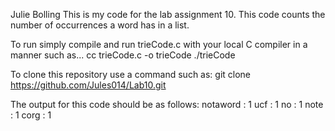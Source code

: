 Julie Bolling
This is my code for the lab assignment 10. This code counts the number of occurrences a word has in a list. 

To run simply compile and run trieCode.c with your local C compiler in a manner such as...
cc trieCode.c -o trieCode
./trieCode

To clone this repository use a command such as:
git clone https://github.com/Jules014/Lab10.git 

The output for this code should be as follows:
    notaword : 1
    ucf : 1
    no : 1
    note : 1
    corg : 1
